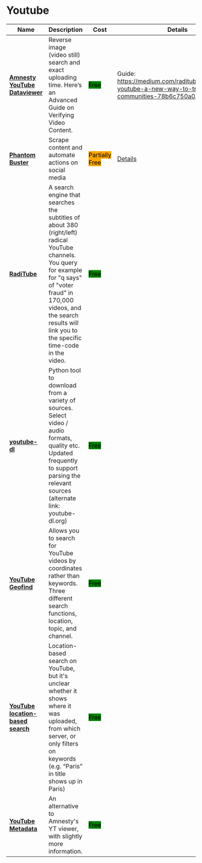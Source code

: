 # Youtube

| Name | Description | Cost | Details |
| --- | --- | --- | --- |
| [**Amnesty YouTube Dataviewer**](http://amnestyusa.org/sites/default/custom-scripts/citizenevidence) | Reverse image (video still) search and exact uploading time. Here’s an Advanced Guide on Verifying Video Content. | <mark style="background-color:green;">Free</mark> | Guide: https://medium.com/raditube/uncovering-youtube-a-new-way-to-track-radical-communities-78b6c750a0a3 |
| [**Phantom Buster**](https://phantombuster.com) | Scrape content and automate actions on social media | <mark style="background-color:orange;">Partially Free</mark> | [Details](../../tools/phantom-buster/README.md) |
| [**RadiTube**](https://tool.raditube.com/) | A search engine that searches the subtitles of about 380 (right/left) radical YouTube channels. You query for example for "q says" of "voter fraud" in 170,000 videos, and the search results will link you to the specific time-code in the video. | <mark style="background-color:green;">Free</mark> |  |
| [**youtube-dl**](http://rg3.github.io/youtube-dl/) | Python tool to download from a variety of sources. Select video / audio formats, quality etc. Updated frequently to support parsing the relevant sources (alternate link: youtube-dl.org) | <mark style="background-color:green;">Free</mark> |  |
| [**YouTube Geofind**](https://mattw.io/youtube-geofind/location) | Allows you to search for YouTube videos by coordinates rather than keywords. Three different search functions, location, topic, and channel. | <mark style="background-color:green;">Free</mark> |  |
| [**YouTube location-based search**](http://youtube.github.io/geo-search-tool/search.html) | Location-based search on YouTube, but it's unclear whether it shows where it was uploaded, from which server, or only filters on keywords (e.g. “Paris” in title shows up in Paris) | <mark style="background-color:green;">Free</mark> |  |
| [**YouTube Metadata**](https://mattw.io/youtube-metadata/) | An alternative to Amnesty's YT viewer, with slightly more information. | <mark style="background-color:green;">Free</mark> |  |